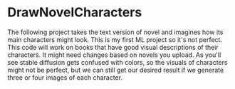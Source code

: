 # DrawNovelCharacters
The following project takes the text version of novel and imagines how its main characters might look.
This is my first ML project so it's not perfect.
This code will work on books that have good visual descriptions of their characters.
It might need changes based on novels you upload.
As you'll see stable diffusion gets confused with colors, so the visuals of characters might not be perfect, but we can still get our desired result if we generate three or four images of each character.
